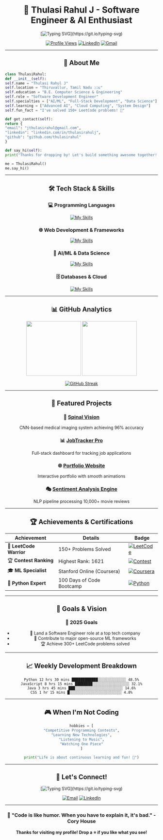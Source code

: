 # <div align="center">🚀 Thulasi Rahul J - Software Engineer & AI Enthusiast</div>

<div align="center">

[![Typing SVG](https://readme-typing-svg.demolab.com?font=Fira+Code&size=30&duration=3000&pause=1000&color=00D9FF&center=true&vCenter=true&multiline=true&repeat=false&width=800&height=200&lines=Welcome+to+my+GitHub+Profile!;I'm+a+Software+Development+Engineer;Passionate+about+AI+%26+Full-Stack+Development;Building+scalable+solutions+with+Python+%26+Java;Let's+create+something+amazing+together!)](https://git.io/typing-svg)

</div>

<div align="center">

[![Profile Views](https://komarev.com/ghpvc/?username=thulasirahul&label=Profile%20views&color=0e75b6&style=flat)](https://github.com/thulasirahul)
[![LinkedIn](https://img.shields.io/badge/-LinkedIn-blue?style=flat-square&logo=Linkedin&logoColor=white&link=https://www.linkedin.com/in/thulasirahulj/)](https://www.linkedin.com/in/thulasirahulj/)
[![Gmail](https://img.shields.io/badge/-Gmail-c14438?style=flat-square&logo=Gmail&logoColor=white&link=mailto:jthulasirahul@gmail.com)](mailto:jthulasirahul@gmail.com)

</div>

---

## <div align="center">🎯 About Me</div>

```python
class ThulasiRahul:
def __init__(self):
self.name = "Thulasi Rahul J"
self.location = "Thiruvallur, Tamil Nadu 🇮🇳"
self.education = "B.E. Computer Science & Engineering"
self.role = "Software Development Engineer"
self.specialties = ["AI/ML", "Full-Stack Development", "Data Science"]
self.learning = ["Advanced AI", "Cloud Computing", "System Design"]
self.fun_fact = "I've solved 150+ LeetCode problems! 💪"

def get_contact(self):
return {
"email": "jthulasirahul@gmail.com",
"linkedin": "linkedin.com/in/thulasirahulj",
"github": "github.com/thulasirahul"
}

def say_hi(self):
print("Thanks for dropping by! Let's build something awesome together! 🚀")

me = ThulasiRahul()
me.say_hi()
```

---

## <div align="center">🛠️ Tech Stack & Skills</div>

<div align="center">

### 💻 Programming Languages
[![My Skills](https://skillicons.dev/icons?i=python,java,c,js,html,css,sql)](https://skillicons.dev)

### 🌐 Web Development & Frameworks
[![My Skills](https://skillicons.dev/icons?i=react,nodejs,django,tailwind,bootstrap)](https://skillicons.dev)

### 🤖 AI/ML & Data Science
[![My Skills](https://skillicons.dev/icons?i=tensorflow,pytorch,sklearn)](https://skillicons.dev)

### 🗄️ Databases & Cloud
[![My Skills](https://skillicons.dev/icons?i=mysql,mongodb,firebase,docker,git,github)](https://skillicons.dev)

</div>

---

## <div align="center">📊 GitHub Analytics</div>

<div align="center">

<img height="180em" src="https://github-readme-stats.vercel.app/api?username=thulasirahul&show_icons=true&count_private=true&theme=tokyonight&hide_border=true&bg_color=0D1117" />
<img height="180em" src="https://github-readme-stats.vercel.app/api/top-langs/?username=thulasirahul&layout=compact&theme=tokyonight&hide_border=true&bg_color=0D1117" />

</div>

<div align="center">

[![GitHub Streak](https://streak-stats.demolab.com/?user=thulasirahul&theme=tokyonight&hide_border=true&background=0D1117)](https://git.io/streak-stats)

</div>

---

## <div align="center">🚀 Featured Projects</div>

<div align="center">

### 🧠 [Spinal Vision](https://github.com/thulasirahul/stenosis-detection-cnn)
CNN-based medical imaging system achieving 96% accuracy

### 📊 [JobTracker Pro](https://github.com/thulasirahul/jobtracker-pro)
Full-stack dashboard for tracking job applications

### 🌐 [Portfolio Website](https://github.com/thulasirahul/thulasi-portfolio)
Interactive portfolio with smooth animations

### 🎭 [Sentiment Analysis Engine](https://github.com/thulasirahul/Sentiment-Analysis-of-Movie-Reviews-IMDB-NLP-Project)
NLP pipeline processing 10,000+ movie reviews

</div>

---

## <div align="center">🏆 Achievements & Certifications</div>

<div align="center">

| Achievement | Details | Badge |
|--------------------------|-------------------------------------|---------------------------------------------------------------------------------------|
| 🎯 **LeetCode Warrior** | 150+ Problems Solved | [![LeetCode](https://img.shields.io/badge/LeetCode-150%2B-orange?style=for-the-badge&logo=leetcode)](https://leetcode.com/jthulasirahul) |
| 🏆 **Contest Ranking** | Highest Rank: 1621 | [![Contest](https://img.shields.io/badge/Rank-1621-gold?style=for-the-badge)](https://leetcode.com/jthulasirahul) |
| 🎓 **ML Specialist** | Stanford Online (Coursera) | [![Coursera](https://img.shields.io/badge/Coursera-ML%20Certified-blue?style=for-the-badge&logo=coursera)](https://www.coursera.org/account/accomplishments/specialization/K4OH2HMS16FZ) |
| 🐍 **Python Expert** | 100 Days of Code Bootcamp | [![Python](https://img.shields.io/badge/Python-Expert-green?style=for-the-badge&logo=python)](https://www.udemy.com/certificate/UC-ab30f483-5732-42d6-a6a1-0e33f241b454/) |

</div>

---

## <div align="center">🎯 Goals & Vision</div>

<div align="center">

### 🎯 2025 Goals
- 🏢 Land a Software Engineer role at a top tech company
- 🌟 Contribute to major open-source ML frameworks
- 🏆 Achieve 300+ LeetCode problems solved

</div>

---

## <div align="center">📈 Weekly Development Breakdown</div>

<div align="center">

<!--START_SECTION:waka-->
```text
Python 12 hrs 30 mins ████████████░░░░░░░░░░░░░ 48.5%
JavaScript 8 hrs 15 mins ████████░░░░░░░░░░░░░░░░░ 32.1%
Java 3 hrs 45 mins ███░░░░░░░░░░░░░░░░░░░░░░ 14.6%
CSS 1 hr 15 mins █░░░░░░░░░░░░░░░░░░░░░░░░ 4.8%
```
<!--END_SECTION:waka-->

</div>

---

## <div align="center">🎮 When I'm Not Coding</div>

<div align="center">

```python
hobbies = [
"Competitive Programming Contests",
"Learning New Technologies",
"Listening to Music",
"Watching One Piece"
]

print("Life is about continuous learning and fun! 🚀")
```

</div>

---

## <div align="center">💬 Let's Connect!</div>

<div align="center">

[![Typing SVG](https://readme-typing-svg.demolab.com?font=Fira+Code&size=20&duration=2000&pause=500&color=00D9FF&center=true&vCenter=true&width=600&lines=Always+open+to+collaborate!;Let's+build+something+amazing+together!)](https://git.io/typing-svg)

[![Email](https://img.shields.io/badge/Email-jthulasirahul%40gmail.com-red?style=for-the-badge&logo=gmail&logoColor=white)](mailto:jthulasirahul@gmail.com)
[![LinkedIn](https://img.shields.io/badge/LinkedIn-Connect-blue?style=for-the-badge&logo=linkedin&logoColor=white)](https://www.linkedin.com/in/thulasirahulj/)

</div>

---

<div align="center">

### 🌟 "Code is like humor. When you have to explain it, it's bad." - Cory House

**Thanks for visiting my profile! Drop a ⭐ if you like what you see!**

</div>
